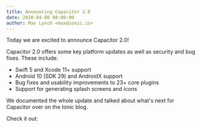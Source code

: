 ```yaml
---
title: Announcing Capacitor 2.0
date: 2020-04-08 08:00:00
author: Max Lynch <max@ionic.io>
---
```


Today we are excited to announce Capacitor 2.0!

Capacitor 2.0 offers some key platform updates as well as security and bug fixes. These include:

 * Swift 5 and Xcode 11+ support
 * Android 10 (SDK 29) and AndroidX support
 * Bug fixes and usability improvements to 23+ core plugins
 * Support for generating splash screens and icons

We documented the whole update and talked about what's next for Capacitor over on the Ionic blog.

Check it out:
